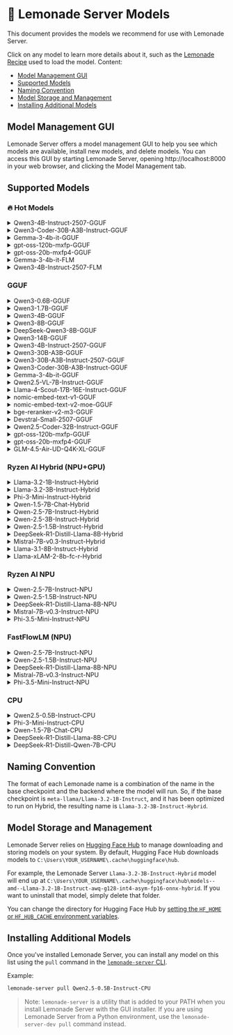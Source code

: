
# 🍋 Lemonade Server Models
 
This document provides the models we recommend for use with Lemonade Server.

Click on any model to learn more details about it, such as the [Lemonade Recipe](https://github.com/lemonade-sdk/lemonade/blob/main/docs/lemonade_api.md) used to load the model. Content:

- [Model Management GUI](#model-management-gui)
- [Supported Models](#supported-models)
- [Naming Convention](#naming-convention)
- [Model Storage and Management](#model-storage-and-management)
- [Installing Additional Models](#installing-additional-models)

## Model Management GUI

Lemonade Server offers a model management GUI to help you see which models are available, install new models, and delete models. You can access this GUI by starting Lemonade Server, opening http://localhost:8000 in your web browser, and clicking the Model Management tab.

## Supported Models

### 🔥 Hot Models

<details>
<summary>Qwen3-4B-Instruct-2507-GGUF</summary>

```bash
lemonade-server pull Qwen3-4B-Instruct-2507-GGUF
```

<table>
<tr><th>Key</th><th>Value</th></tr>
<tr><td>Checkpoint</td><td><a href="https://huggingface.co/unsloth/Qwen3-4B-Instruct-2507-GGUF">unsloth/Qwen3-4B-Instruct-2507-GGUF</a></td></tr>
<tr><td>GGUF Variant</td><td>Qwen3-4B-Instruct-2507-Q4_K_M.gguf</td></tr>
<tr><td>Recipe</td><td>llamacpp</td></tr>
<tr><td>Labels</td><td>hot</td></tr>
<tr><td>Size</td><td>2.5</td></tr>
</table>

</details>

<details>
<summary>Qwen3-Coder-30B-A3B-Instruct-GGUF</summary>

```bash
lemonade-server pull Qwen3-Coder-30B-A3B-Instruct-GGUF
```

<table>
<tr><th>Key</th><th>Value</th></tr>
<tr><td>Checkpoint</td><td><a href="https://huggingface.co/unsloth/Qwen3-Coder-30B-A3B-Instruct-GGUF">unsloth/Qwen3-Coder-30B-A3B-Instruct-GGUF</a></td></tr>
<tr><td>GGUF Variant</td><td>Qwen3-Coder-30B-A3B-Instruct-Q4_K_M.gguf</td></tr>
<tr><td>Recipe</td><td>llamacpp</td></tr>
<tr><td>Labels</td><td>coding, tool-calling, hot</td></tr>
<tr><td>Size</td><td>18.6</td></tr>
</table>

</details>

<details>
<summary>Gemma-3-4b-it-GGUF</summary>

```bash
lemonade-server pull Gemma-3-4b-it-GGUF
```

<table>
<tr><th>Key</th><th>Value</th></tr>
<tr><td>Checkpoint</td><td><a href="https://huggingface.co/ggml-org/gemma-3-4b-it-GGUF">ggml-org/gemma-3-4b-it-GGUF</a></td></tr>
<tr><td>GGUF Variant</td><td>Q4_K_M</td></tr>
<tr><td>Mmproj</td><td>mmproj-model-f16.gguf</td></tr>
<tr><td>Recipe</td><td>llamacpp</td></tr>
<tr><td>Labels</td><td>hot, vision</td></tr>
<tr><td>Size</td><td>3.61</td></tr>
</table>

</details>

<details>
<summary>gpt-oss-120b-mxfp-GGUF</summary>

```bash
lemonade-server pull gpt-oss-120b-mxfp-GGUF
```

<table>
<tr><th>Key</th><th>Value</th></tr>
<tr><td>Checkpoint</td><td><a href="https://huggingface.co/ggml-org/gpt-oss-120b-GGUF">ggml-org/gpt-oss-120b-GGUF</a></td></tr>
<tr><td>GGUF Variant</td><td>*</td></tr>
<tr><td>Recipe</td><td>llamacpp</td></tr>
<tr><td>Labels</td><td>hot, reasoning, tool-calling</td></tr>
<tr><td>Size</td><td>63.3</td></tr>
</table>

</details>

<details>
<summary>gpt-oss-20b-mxfp4-GGUF</summary>

```bash
lemonade-server pull gpt-oss-20b-mxfp4-GGUF
```

<table>
<tr><th>Key</th><th>Value</th></tr>
<tr><td>Checkpoint</td><td><a href="https://huggingface.co/ggml-org/gpt-oss-20b-GGUF">ggml-org/gpt-oss-20b-GGUF</a></td></tr>
<tr><td>Recipe</td><td>llamacpp</td></tr>
<tr><td>Labels</td><td>hot, reasoning, tool-calling</td></tr>
<tr><td>Size</td><td>12.1</td></tr>
</table>

</details>

<details>
<summary>Gemma-3-4b-it-FLM</summary>

```bash
lemonade-server pull Gemma-3-4b-it-FLM
```

<table>
<tr><th>Key</th><th>Value</th></tr>
<tr><td>Checkpoint</td><td><a href="https://huggingface.co/gemma3">gemma3</a></td></tr>
<tr><td>GGUF Variant</td><td>4b</td></tr>
<tr><td>Recipe</td><td>flm</td></tr>
<tr><td>Labels</td><td>hot, vision</td></tr>
<tr><td>Size</td><td>5.26</td></tr>
</table>

</details>

<details>
<summary>Qwen3-4B-Instruct-2507-FLM</summary>

```bash
lemonade-server pull Qwen3-4B-Instruct-2507-FLM
```

<table>
<tr><th>Key</th><th>Value</th></tr>
<tr><td>Checkpoint</td><td><a href="https://huggingface.co/qwen3-it">qwen3-it</a></td></tr>
<tr><td>GGUF Variant</td><td>4b</td></tr>
<tr><td>Recipe</td><td>flm</td></tr>
<tr><td>Labels</td><td>hot</td></tr>
<tr><td>Size</td><td>3.07</td></tr>
</table>

</details>


### GGUF

<details>
<summary>Qwen3-0.6B-GGUF</summary>

```bash
lemonade-server pull Qwen3-0.6B-GGUF
```

<table>
<tr><th>Key</th><th>Value</th></tr>
<tr><td>Checkpoint</td><td><a href="https://huggingface.co/unsloth/Qwen3-0.6B-GGUF">unsloth/Qwen3-0.6B-GGUF</a></td></tr>
<tr><td>GGUF Variant</td><td>Q4_0</td></tr>
<tr><td>Recipe</td><td>llamacpp</td></tr>
<tr><td>Labels</td><td>reasoning</td></tr>
<tr><td>Size</td><td>0.38</td></tr>
</table>

</details>

<details>
<summary>Qwen3-1.7B-GGUF</summary>

```bash
lemonade-server pull Qwen3-1.7B-GGUF
```

<table>
<tr><th>Key</th><th>Value</th></tr>
<tr><td>Checkpoint</td><td><a href="https://huggingface.co/unsloth/Qwen3-1.7B-GGUF">unsloth/Qwen3-1.7B-GGUF</a></td></tr>
<tr><td>GGUF Variant</td><td>Q4_0</td></tr>
<tr><td>Recipe</td><td>llamacpp</td></tr>
<tr><td>Labels</td><td>reasoning</td></tr>
<tr><td>Size</td><td>1.06</td></tr>
</table>

</details>

<details>
<summary>Qwen3-4B-GGUF</summary>

```bash
lemonade-server pull Qwen3-4B-GGUF
```

<table>
<tr><th>Key</th><th>Value</th></tr>
<tr><td>Checkpoint</td><td><a href="https://huggingface.co/unsloth/Qwen3-4B-GGUF">unsloth/Qwen3-4B-GGUF</a></td></tr>
<tr><td>GGUF Variant</td><td>Q4_0</td></tr>
<tr><td>Recipe</td><td>llamacpp</td></tr>
<tr><td>Labels</td><td>reasoning</td></tr>
<tr><td>Size</td><td>2.38</td></tr>
</table>

</details>

<details>
<summary>Qwen3-8B-GGUF</summary>

```bash
lemonade-server pull Qwen3-8B-GGUF
```

<table>
<tr><th>Key</th><th>Value</th></tr>
<tr><td>Checkpoint</td><td><a href="https://huggingface.co/unsloth/Qwen3-8B-GGUF">unsloth/Qwen3-8B-GGUF</a></td></tr>
<tr><td>GGUF Variant</td><td>Q4_1</td></tr>
<tr><td>Recipe</td><td>llamacpp</td></tr>
<tr><td>Labels</td><td>reasoning</td></tr>
<tr><td>Size</td><td>5.25</td></tr>
</table>

</details>

<details>
<summary>DeepSeek-Qwen3-8B-GGUF</summary>

```bash
lemonade-server pull DeepSeek-Qwen3-8B-GGUF
```

<table>
<tr><th>Key</th><th>Value</th></tr>
<tr><td>Checkpoint</td><td><a href="https://huggingface.co/unsloth/DeepSeek-R1-0528-Qwen3-8B-GGUF">unsloth/DeepSeek-R1-0528-Qwen3-8B-GGUF</a></td></tr>
<tr><td>GGUF Variant</td><td>Q4_1</td></tr>
<tr><td>Recipe</td><td>llamacpp</td></tr>
<tr><td>Labels</td><td>reasoning</td></tr>
<tr><td>Size</td><td>5.25</td></tr>
</table>

</details>

<details>
<summary>Qwen3-14B-GGUF</summary>

```bash
lemonade-server pull Qwen3-14B-GGUF
```

<table>
<tr><th>Key</th><th>Value</th></tr>
<tr><td>Checkpoint</td><td><a href="https://huggingface.co/unsloth/Qwen3-14B-GGUF">unsloth/Qwen3-14B-GGUF</a></td></tr>
<tr><td>GGUF Variant</td><td>Q4_0</td></tr>
<tr><td>Recipe</td><td>llamacpp</td></tr>
<tr><td>Labels</td><td>reasoning</td></tr>
<tr><td>Size</td><td>8.54</td></tr>
</table>

</details>

<details>
<summary>Qwen3-4B-Instruct-2507-GGUF</summary>

```bash
lemonade-server pull Qwen3-4B-Instruct-2507-GGUF
```

<table>
<tr><th>Key</th><th>Value</th></tr>
<tr><td>Checkpoint</td><td><a href="https://huggingface.co/unsloth/Qwen3-4B-Instruct-2507-GGUF">unsloth/Qwen3-4B-Instruct-2507-GGUF</a></td></tr>
<tr><td>GGUF Variant</td><td>Qwen3-4B-Instruct-2507-Q4_K_M.gguf</td></tr>
<tr><td>Recipe</td><td>llamacpp</td></tr>
<tr><td>Labels</td><td>hot</td></tr>
<tr><td>Size</td><td>2.5</td></tr>
</table>

</details>

<details>
<summary>Qwen3-30B-A3B-GGUF</summary>

```bash
lemonade-server pull Qwen3-30B-A3B-GGUF
```

<table>
<tr><th>Key</th><th>Value</th></tr>
<tr><td>Checkpoint</td><td><a href="https://huggingface.co/unsloth/Qwen3-30B-A3B-GGUF">unsloth/Qwen3-30B-A3B-GGUF</a></td></tr>
<tr><td>GGUF Variant</td><td>Q4_0</td></tr>
<tr><td>Recipe</td><td>llamacpp</td></tr>
<tr><td>Labels</td><td>reasoning</td></tr>
<tr><td>Size</td><td>17.4</td></tr>
</table>

</details>

<details>
<summary>Qwen3-30B-A3B-Instruct-2507-GGUF</summary>

```bash
lemonade-server pull Qwen3-30B-A3B-Instruct-2507-GGUF
```

<table>
<tr><th>Key</th><th>Value</th></tr>
<tr><td>Checkpoint</td><td><a href="https://huggingface.co/unsloth/Qwen3-30B-A3B-Instruct-2507-GGUF">unsloth/Qwen3-30B-A3B-Instruct-2507-GGUF</a></td></tr>
<tr><td>GGUF Variant</td><td>Qwen3-30B-A3B-Instruct-2507-Q4_0.gguf</td></tr>
<tr><td>Recipe</td><td>llamacpp</td></tr>
<tr><td>Size</td><td>17.4</td></tr>
</table>

</details>

<details>
<summary>Qwen3-Coder-30B-A3B-Instruct-GGUF</summary>

```bash
lemonade-server pull Qwen3-Coder-30B-A3B-Instruct-GGUF
```

<table>
<tr><th>Key</th><th>Value</th></tr>
<tr><td>Checkpoint</td><td><a href="https://huggingface.co/unsloth/Qwen3-Coder-30B-A3B-Instruct-GGUF">unsloth/Qwen3-Coder-30B-A3B-Instruct-GGUF</a></td></tr>
<tr><td>GGUF Variant</td><td>Qwen3-Coder-30B-A3B-Instruct-Q4_K_M.gguf</td></tr>
<tr><td>Recipe</td><td>llamacpp</td></tr>
<tr><td>Labels</td><td>coding, tool-calling, hot</td></tr>
<tr><td>Size</td><td>18.6</td></tr>
</table>

</details>

<details>
<summary>Gemma-3-4b-it-GGUF</summary>

```bash
lemonade-server pull Gemma-3-4b-it-GGUF
```

<table>
<tr><th>Key</th><th>Value</th></tr>
<tr><td>Checkpoint</td><td><a href="https://huggingface.co/ggml-org/gemma-3-4b-it-GGUF">ggml-org/gemma-3-4b-it-GGUF</a></td></tr>
<tr><td>GGUF Variant</td><td>Q4_K_M</td></tr>
<tr><td>Mmproj</td><td>mmproj-model-f16.gguf</td></tr>
<tr><td>Recipe</td><td>llamacpp</td></tr>
<tr><td>Labels</td><td>hot, vision</td></tr>
<tr><td>Size</td><td>3.61</td></tr>
</table>

</details>

<details>
<summary>Qwen2.5-VL-7B-Instruct-GGUF</summary>

```bash
lemonade-server pull Qwen2.5-VL-7B-Instruct-GGUF
```

<table>
<tr><th>Key</th><th>Value</th></tr>
<tr><td>Checkpoint</td><td><a href="https://huggingface.co/ggml-org/Qwen2.5-VL-7B-Instruct-GGUF">ggml-org/Qwen2.5-VL-7B-Instruct-GGUF</a></td></tr>
<tr><td>GGUF Variant</td><td>Q4_K_M</td></tr>
<tr><td>Mmproj</td><td>mmproj-Qwen2.5-VL-7B-Instruct-f16.gguf</td></tr>
<tr><td>Recipe</td><td>llamacpp</td></tr>
<tr><td>Labels</td><td>vision</td></tr>
<tr><td>Size</td><td>4.68</td></tr>
</table>

</details>

<details>
<summary>Llama-4-Scout-17B-16E-Instruct-GGUF</summary>

```bash
lemonade-server pull Llama-4-Scout-17B-16E-Instruct-GGUF
```

<table>
<tr><th>Key</th><th>Value</th></tr>
<tr><td>Checkpoint</td><td><a href="https://huggingface.co/unsloth/Llama-4-Scout-17B-16E-Instruct-GGUF">unsloth/Llama-4-Scout-17B-16E-Instruct-GGUF</a></td></tr>
<tr><td>GGUF Variant</td><td>Q4_K_S</td></tr>
<tr><td>Mmproj</td><td>mmproj-F16.gguf</td></tr>
<tr><td>Recipe</td><td>llamacpp</td></tr>
<tr><td>Labels</td><td>vision</td></tr>
<tr><td>Size</td><td>61.5</td></tr>
</table>

</details>

<details>
<summary>nomic-embed-text-v1-GGUF</summary>

```bash
lemonade-server pull nomic-embed-text-v1-GGUF
```

<table>
<tr><th>Key</th><th>Value</th></tr>
<tr><td>Checkpoint</td><td><a href="https://huggingface.co/nomic-ai/nomic-embed-text-v1-GGUF">nomic-ai/nomic-embed-text-v1-GGUF</a></td></tr>
<tr><td>GGUF Variant</td><td>Q4_K_S</td></tr>
<tr><td>Recipe</td><td>llamacpp</td></tr>
<tr><td>Labels</td><td>embeddings</td></tr>
<tr><td>Size</td><td>0.0781</td></tr>
</table>

</details>

<details>
<summary>nomic-embed-text-v2-moe-GGUF</summary>

```bash
lemonade-server pull nomic-embed-text-v2-moe-GGUF
```

<table>
<tr><th>Key</th><th>Value</th></tr>
<tr><td>Checkpoint</td><td><a href="https://huggingface.co/nomic-ai/nomic-embed-text-v2-moe-GGUF">nomic-ai/nomic-embed-text-v2-moe-GGUF</a></td></tr>
<tr><td>GGUF Variant</td><td>Q8_0</td></tr>
<tr><td>Recipe</td><td>llamacpp</td></tr>
<tr><td>Labels</td><td>embeddings</td></tr>
<tr><td>Size</td><td>0.51</td></tr>
</table>

</details>

<details>
<summary>bge-reranker-v2-m3-GGUF</summary>

```bash
lemonade-server pull bge-reranker-v2-m3-GGUF
```

<table>
<tr><th>Key</th><th>Value</th></tr>
<tr><td>Checkpoint</td><td><a href="https://huggingface.co/pqnet/bge-reranker-v2-m3-Q8_0-GGUF">pqnet/bge-reranker-v2-m3-Q8_0-GGUF</a></td></tr>
<tr><td>Recipe</td><td>llamacpp</td></tr>
<tr><td>Labels</td><td>reranking</td></tr>
<tr><td>Size</td><td>0.53</td></tr>
</table>

</details>

<details>
<summary>Devstral-Small-2507-GGUF</summary>

```bash
lemonade-server pull Devstral-Small-2507-GGUF
```

<table>
<tr><th>Key</th><th>Value</th></tr>
<tr><td>Checkpoint</td><td><a href="https://huggingface.co/mistralai/Devstral-Small-2507_gguf">mistralai/Devstral-Small-2507_gguf</a></td></tr>
<tr><td>GGUF Variant</td><td>Q4_K_M</td></tr>
<tr><td>Recipe</td><td>llamacpp</td></tr>
<tr><td>Labels</td><td>coding, tool-calling</td></tr>
<tr><td>Size</td><td>14.3</td></tr>
</table>

</details>

<details>
<summary>Qwen2.5-Coder-32B-Instruct-GGUF</summary>

```bash
lemonade-server pull Qwen2.5-Coder-32B-Instruct-GGUF
```

<table>
<tr><th>Key</th><th>Value</th></tr>
<tr><td>Checkpoint</td><td><a href="https://huggingface.co/Qwen/Qwen2.5-Coder-32B-Instruct-GGUF">Qwen/Qwen2.5-Coder-32B-Instruct-GGUF</a></td></tr>
<tr><td>GGUF Variant</td><td>Q4_K_M</td></tr>
<tr><td>Recipe</td><td>llamacpp</td></tr>
<tr><td>Labels</td><td>coding</td></tr>
<tr><td>Size</td><td>19.85</td></tr>
</table>

</details>

<details>
<summary>gpt-oss-120b-mxfp-GGUF</summary>

```bash
lemonade-server pull gpt-oss-120b-mxfp-GGUF
```

<table>
<tr><th>Key</th><th>Value</th></tr>
<tr><td>Checkpoint</td><td><a href="https://huggingface.co/ggml-org/gpt-oss-120b-GGUF">ggml-org/gpt-oss-120b-GGUF</a></td></tr>
<tr><td>GGUF Variant</td><td>*</td></tr>
<tr><td>Recipe</td><td>llamacpp</td></tr>
<tr><td>Labels</td><td>hot, reasoning, tool-calling</td></tr>
<tr><td>Size</td><td>63.3</td></tr>
</table>

</details>

<details>
<summary>gpt-oss-20b-mxfp4-GGUF</summary>

```bash
lemonade-server pull gpt-oss-20b-mxfp4-GGUF
```

<table>
<tr><th>Key</th><th>Value</th></tr>
<tr><td>Checkpoint</td><td><a href="https://huggingface.co/ggml-org/gpt-oss-20b-GGUF">ggml-org/gpt-oss-20b-GGUF</a></td></tr>
<tr><td>Recipe</td><td>llamacpp</td></tr>
<tr><td>Labels</td><td>hot, reasoning, tool-calling</td></tr>
<tr><td>Size</td><td>12.1</td></tr>
</table>

</details>

<details>
<summary>GLM-4.5-Air-UD-Q4K-XL-GGUF</summary>

```bash
lemonade-server pull GLM-4.5-Air-UD-Q4K-XL-GGUF
```

<table>
<tr><th>Key</th><th>Value</th></tr>
<tr><td>Checkpoint</td><td><a href="https://huggingface.co/unsloth/GLM-4.5-Air-GGUF">unsloth/GLM-4.5-Air-GGUF</a></td></tr>
<tr><td>GGUF Variant</td><td>UD-Q4_K_XL</td></tr>
<tr><td>Recipe</td><td>llamacpp</td></tr>
<tr><td>Labels</td><td>reasoning</td></tr>
<tr><td>Size</td><td>73.1</td></tr>
</table>

</details>


### Ryzen AI Hybrid (NPU+GPU)

<details>
<summary>Llama-3.2-1B-Instruct-Hybrid</summary>

```bash
lemonade-server pull Llama-3.2-1B-Instruct-Hybrid
```

<table>
<tr><th>Key</th><th>Value</th></tr>
<tr><td>Checkpoint</td><td><a href="https://huggingface.co/amd/Llama-3.2-1B-Instruct-awq-g128-int4-asym-fp16-onnx-hybrid">amd/Llama-3.2-1B-Instruct-awq-g128-int4-asym-fp16-onnx-hybrid</a></td></tr>
<tr><td>Recipe</td><td>oga-hybrid</td></tr>
<tr><td>Size</td><td>1.75</td></tr>
</table>

</details>

<details>
<summary>Llama-3.2-3B-Instruct-Hybrid</summary>

```bash
lemonade-server pull Llama-3.2-3B-Instruct-Hybrid
```

<table>
<tr><th>Key</th><th>Value</th></tr>
<tr><td>Checkpoint</td><td><a href="https://huggingface.co/amd/Llama-3.2-3B-Instruct-awq-g128-int4-asym-fp16-onnx-hybrid">amd/Llama-3.2-3B-Instruct-awq-g128-int4-asym-fp16-onnx-hybrid</a></td></tr>
<tr><td>Recipe</td><td>oga-hybrid</td></tr>
<tr><td>Size</td><td>3.97</td></tr>
</table>

</details>

<details>
<summary>Phi-3-Mini-Instruct-Hybrid</summary>

```bash
lemonade-server pull Phi-3-Mini-Instruct-Hybrid
```

<table>
<tr><th>Key</th><th>Value</th></tr>
<tr><td>Checkpoint</td><td><a href="https://huggingface.co/amd/Phi-3-mini-4k-instruct-awq-g128-int4-asym-fp16-onnx-hybrid">amd/Phi-3-mini-4k-instruct-awq-g128-int4-asym-fp16-onnx-hybrid</a></td></tr>
<tr><td>Recipe</td><td>oga-hybrid</td></tr>
<tr><td>Size</td><td>3.89</td></tr>
</table>

</details>

<details>
<summary>Qwen-1.5-7B-Chat-Hybrid</summary>

```bash
lemonade-server pull Qwen-1.5-7B-Chat-Hybrid
```

<table>
<tr><th>Key</th><th>Value</th></tr>
<tr><td>Checkpoint</td><td><a href="https://huggingface.co/amd/Qwen1.5-7B-Chat-awq-g128-int4-asym-fp16-onnx-hybrid">amd/Qwen1.5-7B-Chat-awq-g128-int4-asym-fp16-onnx-hybrid</a></td></tr>
<tr><td>Recipe</td><td>oga-hybrid</td></tr>
<tr><td>Size</td><td>8.22</td></tr>
</table>

</details>

<details>
<summary>Qwen-2.5-7B-Instruct-Hybrid</summary>

```bash
lemonade-server pull Qwen-2.5-7B-Instruct-Hybrid
```

<table>
<tr><th>Key</th><th>Value</th></tr>
<tr><td>Checkpoint</td><td><a href="https://huggingface.co/amd/Qwen2.5-7B-Instruct-awq-uint4-asym-g128-lmhead-g32-fp16-onnx-hybrid">amd/Qwen2.5-7B-Instruct-awq-uint4-asym-g128-lmhead-g32-fp16-onnx-hybrid</a></td></tr>
<tr><td>Recipe</td><td>oga-hybrid</td></tr>
<tr><td>Size</td><td>8.42</td></tr>
</table>

</details>

<details>
<summary>Qwen-2.5-3B-Instruct-Hybrid</summary>

```bash
lemonade-server pull Qwen-2.5-3B-Instruct-Hybrid
```

<table>
<tr><th>Key</th><th>Value</th></tr>
<tr><td>Checkpoint</td><td><a href="https://huggingface.co/amd/Qwen2.5-3B-Instruct-awq-uint4-asym-g128-lmhead-g32-fp16-onnx-hybrid">amd/Qwen2.5-3B-Instruct-awq-uint4-asym-g128-lmhead-g32-fp16-onnx-hybrid</a></td></tr>
<tr><td>Recipe</td><td>oga-hybrid</td></tr>
<tr><td>Size</td><td>3.84</td></tr>
</table>

</details>

<details>
<summary>Qwen-2.5-1.5B-Instruct-Hybrid</summary>

```bash
lemonade-server pull Qwen-2.5-1.5B-Instruct-Hybrid
```

<table>
<tr><th>Key</th><th>Value</th></tr>
<tr><td>Checkpoint</td><td><a href="https://huggingface.co/amd/Qwen2.5-1.5B-Instruct-awq-uint4-asym-g128-lmhead-g32-fp16-onnx-hybrid">amd/Qwen2.5-1.5B-Instruct-awq-uint4-asym-g128-lmhead-g32-fp16-onnx-hybrid</a></td></tr>
<tr><td>Recipe</td><td>oga-hybrid</td></tr>
<tr><td>Size</td><td>2.08</td></tr>
</table>

</details>

<details>
<summary>DeepSeek-R1-Distill-Llama-8B-Hybrid</summary>

```bash
lemonade-server pull DeepSeek-R1-Distill-Llama-8B-Hybrid
```

<table>
<tr><th>Key</th><th>Value</th></tr>
<tr><td>Checkpoint</td><td><a href="https://huggingface.co/amd/DeepSeek-R1-Distill-Llama-8B-awq-asym-uint4-g128-lmhead-onnx-hybrid">amd/DeepSeek-R1-Distill-Llama-8B-awq-asym-uint4-g128-lmhead-onnx-hybrid</a></td></tr>
<tr><td>Recipe</td><td>oga-hybrid</td></tr>
<tr><td>Labels</td><td>reasoning</td></tr>
<tr><td>Size</td><td>8.45</td></tr>
</table>

</details>

<details>
<summary>Mistral-7B-v0.3-Instruct-Hybrid</summary>

```bash
lemonade-server pull Mistral-7B-v0.3-Instruct-Hybrid
```

<table>
<tr><th>Key</th><th>Value</th></tr>
<tr><td>Checkpoint</td><td><a href="https://huggingface.co/amd/Mistral-7B-Instruct-v0.3-awq-g128-int4-asym-fp16-onnx-hybrid">amd/Mistral-7B-Instruct-v0.3-awq-g128-int4-asym-fp16-onnx-hybrid</a></td></tr>
<tr><td>Recipe</td><td>oga-hybrid</td></tr>
<tr><td>Size</td><td>7.31</td></tr>
</table>

</details>

<details>
<summary>Llama-3.1-8B-Instruct-Hybrid</summary>

```bash
lemonade-server pull Llama-3.1-8B-Instruct-Hybrid
```

<table>
<tr><th>Key</th><th>Value</th></tr>
<tr><td>Checkpoint</td><td><a href="https://huggingface.co/amd/Llama-3.1-8B-Instruct-awq-asym-uint4-g128-lmhead-onnx-hybrid">amd/Llama-3.1-8B-Instruct-awq-asym-uint4-g128-lmhead-onnx-hybrid</a></td></tr>
<tr><td>Recipe</td><td>oga-hybrid</td></tr>
<tr><td>Size</td><td>8.47</td></tr>
</table>

</details>

<details>
<summary>Llama-xLAM-2-8b-fc-r-Hybrid</summary>

```bash
lemonade-server pull Llama-xLAM-2-8b-fc-r-Hybrid
```

<table>
<tr><th>Key</th><th>Value</th></tr>
<tr><td>Checkpoint</td><td><a href="https://huggingface.co/amd/Llama-xLAM-2-8b-fc-r-awq-g128-int4-asym-bfp16-onnx-hybrid">amd/Llama-xLAM-2-8b-fc-r-awq-g128-int4-asym-bfp16-onnx-hybrid</a></td></tr>
<tr><td>Recipe</td><td>oga-hybrid</td></tr>
<tr><td>Size</td><td>8.47</td></tr>
</table>

</details>


### Ryzen AI NPU

<details>
<summary>Qwen-2.5-7B-Instruct-NPU</summary>

```bash
lemonade-server pull Qwen-2.5-7B-Instruct-NPU
```

<table>
<tr><th>Key</th><th>Value</th></tr>
<tr><td>Checkpoint</td><td><a href="https://huggingface.co/amd/Qwen2.5-7B-Instruct-awq-g128-int4-asym-bf16-onnx-ryzen-strix">amd/Qwen2.5-7B-Instruct-awq-g128-int4-asym-bf16-onnx-ryzen-strix</a></td></tr>
<tr><td>Recipe</td><td>oga-npu</td></tr>
<tr><td>Size</td><td>10.14</td></tr>
</table>

</details>

<details>
<summary>Qwen-2.5-1.5B-Instruct-NPU</summary>

```bash
lemonade-server pull Qwen-2.5-1.5B-Instruct-NPU
```

<table>
<tr><th>Key</th><th>Value</th></tr>
<tr><td>Checkpoint</td><td><a href="https://huggingface.co/amd/Qwen2.5-1.5B-Instruct-awq-g128-int4-asym-bf16-onnx-ryzen-strix">amd/Qwen2.5-1.5B-Instruct-awq-g128-int4-asym-bf16-onnx-ryzen-strix</a></td></tr>
<tr><td>Recipe</td><td>oga-npu</td></tr>
<tr><td>Size</td><td>2.89</td></tr>
</table>

</details>

<details>
<summary>DeepSeek-R1-Distill-Llama-8B-NPU</summary>

```bash
lemonade-server pull DeepSeek-R1-Distill-Llama-8B-NPU
```

<table>
<tr><th>Key</th><th>Value</th></tr>
<tr><td>Checkpoint</td><td><a href="https://huggingface.co/amd/DeepSeek-R1-Distill-Llama-8B-awq-g128-int4-asym-bf16-onnx-ryzen-strix">amd/DeepSeek-R1-Distill-Llama-8B-awq-g128-int4-asym-bf16-onnx-ryzen-strix</a></td></tr>
<tr><td>Recipe</td><td>oga-npu</td></tr>
<tr><td>Size</td><td>10.63</td></tr>
</table>

</details>

<details>
<summary>Mistral-7B-v0.3-Instruct-NPU</summary>

```bash
lemonade-server pull Mistral-7B-v0.3-Instruct-NPU
```

<table>
<tr><th>Key</th><th>Value</th></tr>
<tr><td>Checkpoint</td><td><a href="https://huggingface.co/amd/Mistral-7B-Instruct-v0.3-awq-g128-int4-asym-bf16-onnx-ryzen-strix">amd/Mistral-7B-Instruct-v0.3-awq-g128-int4-asym-bf16-onnx-ryzen-strix</a></td></tr>
<tr><td>Recipe</td><td>oga-npu</td></tr>
<tr><td>Size</td><td>11.75</td></tr>
</table>

</details>

<details>
<summary>Phi-3.5-Mini-Instruct-NPU</summary>

```bash
lemonade-server pull Phi-3.5-Mini-Instruct-NPU
```

<table>
<tr><th>Key</th><th>Value</th></tr>
<tr><td>Checkpoint</td><td><a href="https://huggingface.co/amd/Phi-3.5-mini-instruct-awq-g128-int4-asym-bf16-onnx-ryzen-strix">amd/Phi-3.5-mini-instruct-awq-g128-int4-asym-bf16-onnx-ryzen-strix</a></td></tr>
<tr><td>Recipe</td><td>oga-npu</td></tr>
<tr><td>Size</td><td>4.18</td></tr>
</table>

</details>


### FastFlowLM (NPU)

<details>
<summary>Qwen-2.5-7B-Instruct-NPU</summary>

```bash
lemonade-server pull Qwen-2.5-7B-Instruct-NPU
```

<table>
<tr><th>Key</th><th>Value</th></tr>
<tr><td>Checkpoint</td><td><a href="https://huggingface.co/amd/Qwen2.5-7B-Instruct-awq-g128-int4-asym-bf16-onnx-ryzen-strix">amd/Qwen2.5-7B-Instruct-awq-g128-int4-asym-bf16-onnx-ryzen-strix</a></td></tr>
<tr><td>Recipe</td><td>oga-npu</td></tr>
<tr><td>Size</td><td>10.14</td></tr>
</table>

</details>

<details>
<summary>Qwen-2.5-1.5B-Instruct-NPU</summary>

```bash
lemonade-server pull Qwen-2.5-1.5B-Instruct-NPU
```

<table>
<tr><th>Key</th><th>Value</th></tr>
<tr><td>Checkpoint</td><td><a href="https://huggingface.co/amd/Qwen2.5-1.5B-Instruct-awq-g128-int4-asym-bf16-onnx-ryzen-strix">amd/Qwen2.5-1.5B-Instruct-awq-g128-int4-asym-bf16-onnx-ryzen-strix</a></td></tr>
<tr><td>Recipe</td><td>oga-npu</td></tr>
<tr><td>Size</td><td>2.89</td></tr>
</table>

</details>

<details>
<summary>DeepSeek-R1-Distill-Llama-8B-NPU</summary>

```bash
lemonade-server pull DeepSeek-R1-Distill-Llama-8B-NPU
```

<table>
<tr><th>Key</th><th>Value</th></tr>
<tr><td>Checkpoint</td><td><a href="https://huggingface.co/amd/DeepSeek-R1-Distill-Llama-8B-awq-g128-int4-asym-bf16-onnx-ryzen-strix">amd/DeepSeek-R1-Distill-Llama-8B-awq-g128-int4-asym-bf16-onnx-ryzen-strix</a></td></tr>
<tr><td>Recipe</td><td>oga-npu</td></tr>
<tr><td>Size</td><td>10.63</td></tr>
</table>

</details>

<details>
<summary>Mistral-7B-v0.3-Instruct-NPU</summary>

```bash
lemonade-server pull Mistral-7B-v0.3-Instruct-NPU
```

<table>
<tr><th>Key</th><th>Value</th></tr>
<tr><td>Checkpoint</td><td><a href="https://huggingface.co/amd/Mistral-7B-Instruct-v0.3-awq-g128-int4-asym-bf16-onnx-ryzen-strix">amd/Mistral-7B-Instruct-v0.3-awq-g128-int4-asym-bf16-onnx-ryzen-strix</a></td></tr>
<tr><td>Recipe</td><td>oga-npu</td></tr>
<tr><td>Size</td><td>11.75</td></tr>
</table>

</details>

<details>
<summary>Phi-3.5-Mini-Instruct-NPU</summary>

```bash
lemonade-server pull Phi-3.5-Mini-Instruct-NPU
```

<table>
<tr><th>Key</th><th>Value</th></tr>
<tr><td>Checkpoint</td><td><a href="https://huggingface.co/amd/Phi-3.5-mini-instruct-awq-g128-int4-asym-bf16-onnx-ryzen-strix">amd/Phi-3.5-mini-instruct-awq-g128-int4-asym-bf16-onnx-ryzen-strix</a></td></tr>
<tr><td>Recipe</td><td>oga-npu</td></tr>
<tr><td>Size</td><td>4.18</td></tr>
</table>

</details>


### CPU

<details>
<summary>Qwen2.5-0.5B-Instruct-CPU</summary>

```bash
lemonade-server pull Qwen2.5-0.5B-Instruct-CPU
```

<table>
<tr><th>Key</th><th>Value</th></tr>
<tr><td>Checkpoint</td><td><a href="https://huggingface.co/amd/Qwen2.5-0.5B-Instruct-quantized_int4-float16-cpu-onnx">amd/Qwen2.5-0.5B-Instruct-quantized_int4-float16-cpu-onnx</a></td></tr>
<tr><td>Recipe</td><td>oga-cpu</td></tr>
<tr><td>Size</td><td>0.77</td></tr>
</table>

</details>

<details>
<summary>Phi-3-Mini-Instruct-CPU</summary>

```bash
lemonade-server pull Phi-3-Mini-Instruct-CPU
```

<table>
<tr><th>Key</th><th>Value</th></tr>
<tr><td>Checkpoint</td><td><a href="https://huggingface.co/amd/Phi-3-mini-4k-instruct_int4_float16_onnx_cpu">amd/Phi-3-mini-4k-instruct_int4_float16_onnx_cpu</a></td></tr>
<tr><td>Recipe</td><td>oga-cpu</td></tr>
<tr><td>Size</td><td>2.23</td></tr>
</table>

</details>

<details>
<summary>Qwen-1.5-7B-Chat-CPU</summary>

```bash
lemonade-server pull Qwen-1.5-7B-Chat-CPU
```

<table>
<tr><th>Key</th><th>Value</th></tr>
<tr><td>Checkpoint</td><td><a href="https://huggingface.co/amd/Qwen1.5-7B-Chat_uint4_asym_g128_float16_onnx_cpu">amd/Qwen1.5-7B-Chat_uint4_asym_g128_float16_onnx_cpu</a></td></tr>
<tr><td>Recipe</td><td>oga-cpu</td></tr>
<tr><td>Size</td><td>5.89</td></tr>
</table>

</details>

<details>
<summary>DeepSeek-R1-Distill-Llama-8B-CPU</summary>

```bash
lemonade-server pull DeepSeek-R1-Distill-Llama-8B-CPU
```

<table>
<tr><th>Key</th><th>Value</th></tr>
<tr><td>Checkpoint</td><td><a href="https://huggingface.co/amd/DeepSeek-R1-Distill-Llama-8B-awq-asym-uint4-g128-lmhead-onnx-cpu">amd/DeepSeek-R1-Distill-Llama-8B-awq-asym-uint4-g128-lmhead-onnx-cpu</a></td></tr>
<tr><td>Recipe</td><td>oga-cpu</td></tr>
<tr><td>Labels</td><td>reasoning</td></tr>
<tr><td>Size</td><td>5.78</td></tr>
</table>

</details>

<details>
<summary>DeepSeek-R1-Distill-Qwen-7B-CPU</summary>

```bash
lemonade-server pull DeepSeek-R1-Distill-Qwen-7B-CPU
```

<table>
<tr><th>Key</th><th>Value</th></tr>
<tr><td>Checkpoint</td><td><a href="https://huggingface.co/amd/DeepSeek-R1-Distill-Llama-8B-awq-asym-uint4-g128-lmhead-onnx-cpu">amd/DeepSeek-R1-Distill-Llama-8B-awq-asym-uint4-g128-lmhead-onnx-cpu</a></td></tr>
<tr><td>Recipe</td><td>oga-cpu</td></tr>
<tr><td>Labels</td><td>reasoning</td></tr>
<tr><td>Size</td><td>5.78</td></tr>
</table>

</details>



## Naming Convention

The format of each Lemonade name is a combination of the name in the base checkpoint and the backend where the model will run. So, if the base checkpoint is `meta-llama/Llama-3.2-1B-Instruct`, and it has been optimized to run on Hybrid, the resulting name is `Llama-3.2-3B-Instruct-Hybrid`.

## Model Storage and Management

Lemonade Server relies on [Hugging Face Hub](https://huggingface.co/docs/hub/en/index) to manage downloading and storing models on your system. By default, Hugging Face Hub downloads models to `C:\Users\YOUR_USERNAME\.cache\huggingface\hub`.

For example, the Lemonade Server `Llama-3.2-3B-Instruct-Hybrid` model will end up at `C:\Users\YOUR_USERNAME\.cache\huggingface\hub\models--amd--Llama-3.2-1B-Instruct-awq-g128-int4-asym-fp16-onnx-hybrid`. If you want to uninstall that model, simply delete that folder.

You can change the directory for Hugging Face Hub by [setting the `HF_HOME` or `HF_HUB_CACHE` environment variables](https://huggingface.co/docs/huggingface_hub/en/package_reference/environment_variables).

## Installing Additional Models

Once you've installed Lemonade Server, you can install any model on this list using the `pull` command in the [`lemonade-server` CLI](./lemonade-server-cli.md).

Example:

```bash
lemonade-server pull Qwen2.5-0.5B-Instruct-CPU
```

> Note: `lemonade-server` is a utility that is added to your PATH when you install Lemonade Server with the GUI installer.
> If you are using Lemonade Server from a Python environment, use the `lemonade-server-dev pull` command instead.

<!--This file was originally licensed under Apache 2.0. It has been modified.
Modifications Copyright (c) 2025 AMD-->